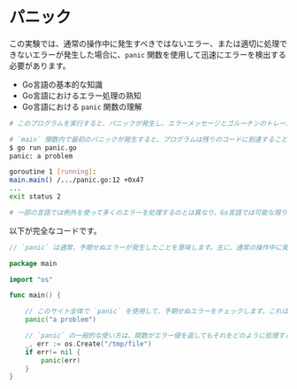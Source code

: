 # パニック

この実験では、通常の操作中に発生すべきではないエラー、または適切に処理できないエラーが発生した場合に、`panic` 関数を使用して迅速にエラーを検出する必要があります。

- Go言語の基本的な知識
- Go言語におけるエラー処理の熟知
- Go言語における `panic` 関数の理解

```sh
# このプログラムを実行すると、パニックが発生し、エラーメッセージとゴルーチンのトレースが表示され、非ゼロのステータスで終了します。

# `main` 関数内で最初のパニックが発生すると、プログラムは残りのコードに到達することなく終了します。新しい一時ファイルを作成しようとするプログラムを表示したい場合は、最初のパニックをコメントアウトしてください。
$ go run panic.go
panic: a problem

goroutine 1 [running]:
main.main() /.../panic.go:12 +0x47
...
exit status 2

# 一部の言語では例外を使って多くのエラーを処理するのとは異なり、Go言語では可能な限りエラーを示す戻り値を使うことが慣例です。
```

以下が完全なコードです。

```go
// `panic` は通常、予期せぬエラーが発生したことを意味します。主に、通常の操作中に発生すべきではないエラー、または適切に処理できないエラーが発生した場合に、迅速にエラーを検出するために使用します。

package main

import "os"

func main() {

	// このサイト全体で `panic` を使用して、予期せぬエラーをチェックします。これは、パニックを起こすように設計されたサイト内の唯一のプログラムです。
	panic("a problem")

	// `panic` の一般的な使い方は、関数がエラー値を返してもそれをどのように処理するか（または処理したいか）わからない場合に、処理を中止することです。ここでは、新しいファイルを作成する際に予期せぬエラーが発生した場合に `panic` する例を示しています。
	_, err := os.Create("/tmp/file")
	if err!= nil {
		panic(err)
	}
}

```
